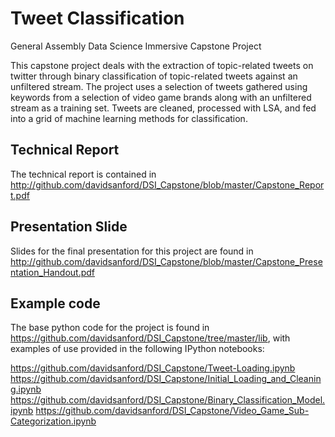 # Tweet Classification

General Assembly Data Science Immersive Capstone Project

This capstone project deals with the extraction of topic-related
tweets on twitter through binary classification of topic-related
tweets against an unfiltered stream.  The project uses a selection of
tweets gathered using keywords from a selection of video game brands
along with an unfiltered stream as a training set.  Tweets are
cleaned, processed with LSA, and fed into a grid of machine learning
methods for classification.

## Technical Report

The technical report is contained in http://github.com/davidsanford/DSI_Capstone/blob/master/Capstone_Report.pdf

## Presentation Slide

Slides for the final presentation for this project are found in http://github.com/davidsanford/DSI_Capstone/blob/master/Capstone_Presentation_Handout.pdf

## Example code

The base python code for the project is found in https://github.com/davidsanford/DSI_Capstone/tree/master/lib, with examples of use provided in the following IPython notebooks:

https://github.com/davidsanford/DSI_Capstone/Tweet-Loading.ipynb
https://github.com/davidsanford/DSI_Capstone/Initial_Loading_and_Cleaning.ipynb
https://github.com/davidsanford/DSI_Capstone/Binary_Classification_Model.ipynb
https://github.com/davidsanford/DSI_Capstone/Video_Game_Sub-Categorization.ipynb